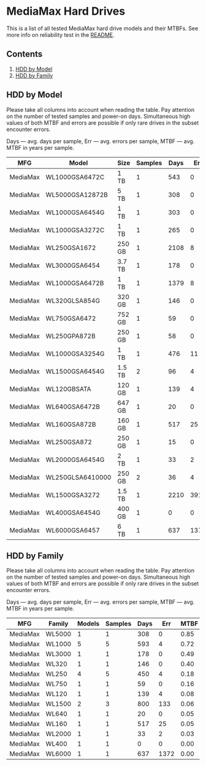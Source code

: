 MediaMax Hard Drives
====================

This is a list of all tested MediaMax hard drive models and their MTBFs. See more
info on reliability test in the [README](https://github.com/linuxhw/SMART).

Contents
--------

1. [ HDD by Model  ](#hdd-by-model)
2. [ HDD by Family ](#hdd-by-family)

HDD by Model
------------

Please take all columns into account when reading the table. Pay attention on the
number of tested samples and power-on days. Simultaneous high values of both MTBF
and errors are possible if only rare drives in the subset encounter errors.

Days — avg. days per sample,
Err  — avg. errors per sample,
MTBF — avg. MTBF in years per sample.

| MFG       | Model              | Size   | Samples | Days  | Err   | MTBF   |
|-----------|--------------------|--------|---------|-------|-------|--------|
| MediaMax  | WL1000GSA6472C     | 1 TB   | 1       | 543   | 0     | 1.49   |
| MediaMax  | WL5000GSA12872B    | 5 TB   | 1       | 308   | 0     | 0.85   |
| MediaMax  | WL1000GSA6454G     | 1 TB   | 1       | 303   | 0     | 0.83   |
| MediaMax  | WL1000GSA3272C     | 1 TB   | 1       | 265   | 0     | 0.73   |
| MediaMax  | WL250GSA1672       | 250 GB | 1       | 2108  | 8     | 0.64   |
| MediaMax  | WL3000GSA6454      | 3.7 TB | 1       | 178   | 0     | 0.49   |
| MediaMax  | WL1000GSA6472B     | 1 TB   | 1       | 1379  | 8     | 0.42   |
| MediaMax  | WL320GLSA854G      | 320 GB | 1       | 146   | 0     | 0.40   |
| MediaMax  | WL750GSA6472       | 752 GB | 1       | 59    | 0     | 0.16   |
| MediaMax  | WL250GPA872B       | 250 GB | 1       | 58    | 0     | 0.16   |
| MediaMax  | WL1000GSA3254G     | 1 TB   | 1       | 476   | 11    | 0.11   |
| MediaMax  | WL1500GSA6454G     | 1.5 TB | 2       | 96    | 4     | 0.08   |
| MediaMax  | WL120GBSATA        | 120 GB | 1       | 139   | 4     | 0.08   |
| MediaMax  | WL640GSA6472B      | 647 GB | 1       | 20    | 0     | 0.05   |
| MediaMax  | WL160GSA872B       | 160 GB | 1       | 517   | 25    | 0.05   |
| MediaMax  | WL250GSA872        | 250 GB | 1       | 15    | 0     | 0.04   |
| MediaMax  | WL2000GSA6454G     | 2 TB   | 1       | 33    | 2     | 0.03   |
| MediaMax  | WL250GLSA6410000   | 250 GB | 2       | 36    | 4     | 0.02   |
| MediaMax  | WL1500GSA3272      | 1.5 TB | 1       | 2210  | 391   | 0.02   |
| MediaMax  | WL400GSA6454G      | 400 GB | 1       | 0     | 0     | 0.00   |
| MediaMax  | WL6000GSA6457      | 6 TB   | 1       | 637   | 1372  | 0.00   |

HDD by Family
-------------

Please take all columns into account when reading the table. Pay attention on the
number of tested samples and power-on days. Simultaneous high values of both MTBF
and errors are possible if only rare drives in the subset encounter errors.

Days — avg. days per sample,
Err  — avg. errors per sample,
MTBF — avg. MTBF in years per sample.

| MFG       | Family                 | Models | Samples | Days  | Err   | MTBF   |
|-----------|------------------------|--------|---------|-------|-------|--------|
| MediaMax  | WL5000                 | 1      | 1       | 308   | 0     | 0.85   |
| MediaMax  | WL1000                 | 5      | 5       | 593   | 4     | 0.72   |
| MediaMax  | WL3000                 | 1      | 1       | 178   | 0     | 0.49   |
| MediaMax  | WL320                  | 1      | 1       | 146   | 0     | 0.40   |
| MediaMax  | WL250                  | 4      | 5       | 450   | 4     | 0.18   |
| MediaMax  | WL750                  | 1      | 1       | 59    | 0     | 0.16   |
| MediaMax  | WL120                  | 1      | 1       | 139   | 4     | 0.08   |
| MediaMax  | WL1500                 | 2      | 3       | 800   | 133   | 0.06   |
| MediaMax  | WL640                  | 1      | 1       | 20    | 0     | 0.05   |
| MediaMax  | WL160                  | 1      | 1       | 517   | 25    | 0.05   |
| MediaMax  | WL2000                 | 1      | 1       | 33    | 2     | 0.03   |
| MediaMax  | WL400                  | 1      | 1       | 0     | 0     | 0.00   |
| MediaMax  | WL6000                 | 1      | 1       | 637   | 1372  | 0.00   |
